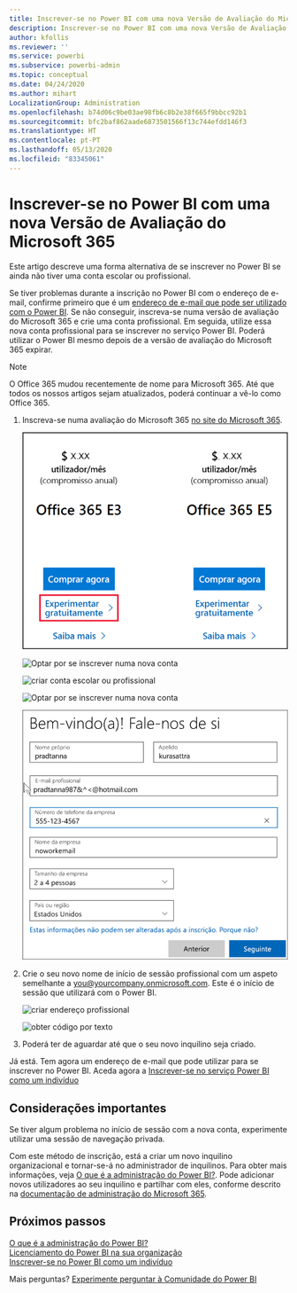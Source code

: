 ```yaml
---
title: Inscrever-se no Power BI com uma nova Versão de Avaliação do Microsoft 365
description: Inscrever-se no Power BI com uma nova Versão de Avaliação do Microsoft 365
author: kfollis
ms.reviewer: ''
ms.service: powerbi
ms.subservice: powerbi-admin
ms.topic: conceptual
ms.date: 04/24/2020
ms.author: mihart
LocalizationGroup: Administration
ms.openlocfilehash: b74d06c9be03ae98fb6c8b2e38f665f9bbcc92b1
ms.sourcegitcommit: bfc2baf862aade6873501566f13c744efdd146f3
ms.translationtype: HT
ms.contentlocale: pt-PT
ms.lasthandoff: 05/13/2020
ms.locfileid: "83345061"
---
```

# <a name="signing-up-for-power-bi-with-a-new-microsoft-365-trial"></a>Inscrever-se no Power BI com uma nova Versão de Avaliação do Microsoft 365

Este artigo descreve uma forma alternativa de se inscrever no Power BI se ainda não tiver uma conta escolar ou profissional. 

Se tiver problemas durante a inscrição no Power BI com o endereço de e-mail, confirme primeiro que é um [endereço de e-mail que pode ser utilizado com o Power BI](../fundamentals/service-self-service-signup-for-power-bi.md#supported-email-addresses). Se não conseguir, inscreva-se numa versão de avaliação do Microsoft 365 e crie uma conta profissional. Em seguida, utilize essa nova conta profissional para se inscrever no serviço Power BI. Poderá utilizar o Power BI mesmo depois de a versão de avaliação do Microsoft 365 expirar.

> [!NOTE]
> O Office 365 mudou recentemente de nome para Microsoft 365. Até que todos os nossos artigos sejam atualizados, poderá continuar a vê-lo como Office 365.

1. Inscreva-se numa avaliação do Microsoft 365 [no site do Microsoft 365](https://www.microsoft.com/en-us/microsoft-365/business/compare-more-office-365-for-business-plans).

    ![página de boas-vindas](media/service-admin-signing-up-for-power-bi-with-a-new-office-365-trial/power-bi-try-now.png)

    ![Optar por se inscrever numa nova conta](media/service-admin-signing-up-for-power-bi-with-a-new-office-365-trial/power-bi-existing.png)

    ![criar conta escolar ou profissional](media/service-admin-signing-up-for-power-bi-with-a-new-office-365-trial/power-bi-create-email.png)

    ![Optar por se inscrever numa nova conta](media/service-admin-signing-up-for-power-bi-with-a-new-office-365-trial/power-bi-no-email.png)

    ![introduza as suas informações de contacto](media/service-admin-signing-up-for-power-bi-with-a-new-office-365-trial/power-bi-welcome-you.png)

    

1. Crie o seu novo nome de início de sessão profissional com um aspeto semelhante a you@yourcompany.onmicrosoft.com. Este é o início de sessão que utilizará com o Power BI.

    ![criar endereço profissional](media/service-admin-signing-up-for-power-bi-with-a-new-office-365-trial/power-bi-create-address.png)

    ![obter código por texto](media/service-admin-signing-up-for-power-bi-with-a-new-office-365-trial/power-bi-robot.png)    

1. Poderá ter de aguardar até que o seu novo inquilino seja criado. 

Já está.  Tem agora um endereço de e-mail que pode utilizar para se inscrever no Power BI. Aceda agora a [Inscrever-se no serviço Power BI como um indivíduo](../fundamentals/service-self-service-signup-for-power-bi.md)





## <a name="important-considerations"></a>Considerações importantes
Se tiver algum problema no início de sessão com a nova conta, experimente utilizar uma sessão de navegação privada.    

Com este método de inscrição, está a criar um novo inquilino organizacional e tornar-se-á no administrador de inquilinos. Para obter mais informações, veja [O que é a administração do Power BI?](service-admin-administering-power-bi-in-your-organization.md). Pode adicionar novos utilizadores ao seu inquilino e partilhar com eles, conforme descrito na [documentação de administração do Microsoft 365](https://support.office.com/en-sg/article/Add-users-individually-to-Office-365---Admin-Help-1970f7d6-03b5-442f-b385-5880b9c256ec).

## <a name="next-steps"></a>Próximos passos

[O que é a administração do Power BI?](service-admin-administering-power-bi-in-your-organization.md)  
[Licenciamento do Power BI na sua organização](service-admin-licensing-organization.md)  
[Inscrever-se no Power BI como um indivíduo](../fundamentals/service-self-service-signup-for-power-bi.md)

Mais perguntas? [Experimente perguntar à Comunidade do Power BI](https://community.powerbi.com/)